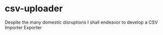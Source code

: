 # csv-uploader
Despite the many domestic disruptions I shall endeavor to
develop a CSV Importer Exporter
